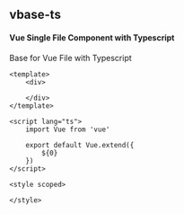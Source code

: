 ## vbase-ts
#### Vue Single File Component with Typescript
Base for Vue File with Typescript
```
<template>
	<div>

	</div>
</template>

<script lang="ts">
	import Vue from 'vue'

	export default Vue.extend({
		${0}
	})
</script>

<style scoped>

</style>
```